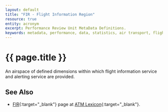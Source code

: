 ```yaml
---
layout: default
title: "FIR - Flight Information Region"
resource: true
entity: acronym
excerpt: Performance Review Unit MetaData Definitions.
keywords: metadata, performance, data, statistics, air transport, flights, europe, delay, safety
---
```

# {{ page.title }}

An airspace of defined dimensions within which flight information service and
alerting service are provided.

## See Also

* [FIR][firLEXI]{:target="_blank"} page at [ATM Lexicon][lexi]{:target="_blank"}.

[firLEXI]: <http://www.eurocontrol.int/lexicon/lexicon/en/index.php/Flight_Information_Region> "FIR - ATM Lexicon"
[lexi]: <https://ext.eurocontrol.int/lexicon/index.php/Main_Page> "ATM Lexicon"
